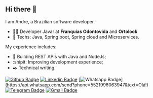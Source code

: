 ## Hi there 👋

I am Andre, a Brazilian software developer.

- :office_worker: Developer Javar at **Franquias Odontovida** and **Ortolook**
- :blue_heart: Techs: Java, Spring boot, Spring cloud and Microservices.

My experience includes:

- :bullettrain_front:  Building REST APIs with Java and NodeJs;
- :shipit:  Improving development experience;
- :black_nib:  Technical writing.
   
[![Github Badge](https://img.shields.io/badge/-Github-000?style=flat-square&logo=Github&logoColor=white&link=https://github.com/DevSouza)](https://github.com/DevSouza)
[![Linkedin Badge](https://img.shields.io/badge/-LinkedIn-blue?style=flat-square&logo=Linkedin&logoColor=white&link=https://www.linkedin.com/in/devsouza/)](https://www.linkedin.com/in/devsouza/)
[![Whatsapp Badge](https://img.shields.io/badge/-Whatsapp-4CA143?style=flat-square&labelColor=4CA143&logo=whatsapp&logoColor=white&link=https://api.whatsapp.com/send?phone=5521996063947&text=Olá!)](https://api.whatsapp.com/send?phone=5521996063947&text=Olá!)
[![Telegram Badge](https://img.shields.io/badge/-Telegram-1ca0f1?style=flat-square&labelColor=1ca0f1&logo=telegram&logoColor=white&link=https://t.me/devsouza)](https://t.me/devsouza)
[![Gmail Badge](https://img.shields.io/badge/-Gmail-c14438?style=flat-square&logo=Gmail&logoColor=white&link=mailto:devsouza01@gmail.com)](mailto:devsouza01@gmail.com)

